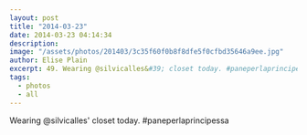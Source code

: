 ```yaml
---
layout: post
title: "2014-03-23"
date: 2014-03-23 04:14:34
description: 
image: "/assets/photos/201403/3c35f60f0b8f8dfe5f0cfbd35646a9ee.jpg"
author: Elise Plain
excerpt: 49. Wearing @silvicalles&#39; closet today. #paneperlaprincipessa
tags: 
  - photos
  - all
---
```


Wearing @silvicalles&#39; closet today. #paneperlaprincipessa
<p></p>
